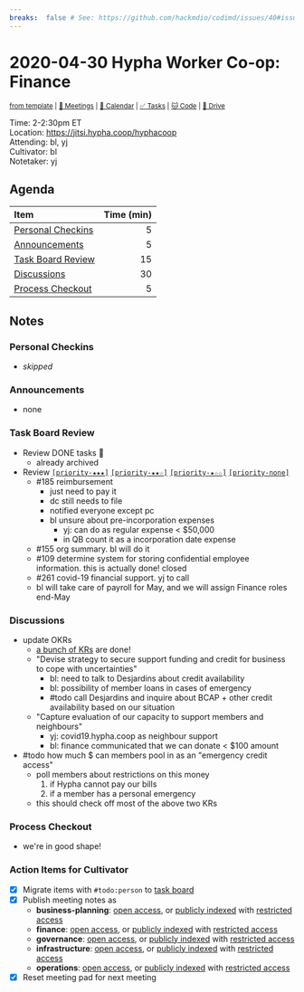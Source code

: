 ```yaml
---
breaks:  false # See: https://github.com/hackmdio/codimd/issues/40#issuecomment-172927690
---
```

# 2020-04-30 Hypha Worker Co-op: Finance

<sup>[from template][template] | [:notebook: Meetings][meetings] | [:date: Calendar][calendar] | [:white_check_mark: Tasks][tasks] | [:cat: Code][gh] | [:open_file_folder: Drive][drive]</sup>

Time:       2-2:30pm ET  
Location:   https://jitsi.hypha.coop/hyphacoop  
Attending:  bl, yj  
Cultivator: bl  
Notetaker:  yj

## Agenda

| Item                                            | Time (min) |
|:------------------------------------------------|-----------:|
| [Personal Checkins](#Personal-Checkins)         |          5 |
| [Announcements](#Announcements)                 |          5 |
| [Task Board Review](#Task-Board-Review)         |         15 |
| [Discussions](#Discussions)                     |         30 |
| [Process Checkout](#Process-Checkout)           |          5 |

## Notes

### Personal Checkins

- _skipped_

### Announcements

- none

### Task Board Review

- Review DONE tasks :tada:
    - already archived
- Review [`[priority-★★★]`][l-pri-hi] [`[priority-★★☆]`][l-pri-md] [`[priority-★☆☆]`][l-pri-lo] [`[priority-none]`][l-pri-none]
	- #185 reimbursement
	    - just need to pay it
	    - dc still needs to file
	    - notified everyone except pc
	    - bl unsure about pre-incorporation expenses
	        - yj: can do as regular expense < $50,000
            - in QB count it as a incorporation date expense
    - #155 org summary. bl will do it
    - #109 determine system for storing confidential employee information. this is actually done! closed
    - #261 covid-19 financial support. yj to call
    - bl will take care of payroll for May, and we will assign Finance roles end-May

### Discussions

- update OKRs
    - [a bunch of KRs](https://docs.google.com/spreadsheets/d/1hMFS3IhzZOFQA-yjt7lFcoVO0Ry6erFEH7D1NswvDtA/edit#gid=777136342) are done!
    - "Devise strategy to secure support funding and credit for business to cope with uncertainties"
        - bl: need to talk to Desjardins about credit availability
        - bl: possibility of member loans in cases of emergency
        - #todo call Desjardins and inquire about BCAP + other credit availability based on our situation
    - "Capture evaluation of our capacity to support members and neighbours"
        - yj: covid19.hypha.coop as neighbour support
        - bl: finance communicated that we can donate < $100 amount
- #todo how much $ can members pool in as an "emergency credit access"
    - poll members about restrictions on this money
        1. if Hypha cannot pay our bills
        2. if a member has a personal emergency
    - this should check off most of the above two KRs

### Process Checkout

- we're in good shape!


### Action Items for Cultivator

- [x] Migrate items with `#todo:person` to [task board][tasks]
- [x] Publish meeting notes as
	- **business-planning**: [open access][biz-public], or [publicly indexed][biz-index] with [restricted access][biz-private]
	- **finance**: [open access][fin-public], or [publicly indexed][fin-index] with [restricted access][fin-private]
	- **governance**: [open access][gov-public], or [publicly indexed][gov-index] with [restricted access][gov-private]
	- **infrastructure**: [open access][inf-public], or [publicly indexed][inf-index] with [restricted access][inf-private]
	- **operations**: [open access][ops-public], or [publicly indexed][ops-index] with [restricted access][ops-private]
- [x] Reset meeting pad for next meeting

<!-- Links: Important -->
[template]: https://link.hypha.coop/wg-template
[meetings]: https://link.hypha.coop/meetings
[calendar]: https://link.hypha.coop/calendar
[tasks]:    https://link.hypha.coop/tasks
[gh]:       https://link.hypha.coop/gh
[drive]:    https://link.hypha.coop/drive

<!-- Links: Labels -->
[l-pri-hi]: https://github.com/orgs/hyphacoop/projects/2?card_filter_query=label:[priority-★★★]
[l-pri-md]: https://github.com/orgs/hyphacoop/projects/2?card_filter_query=label:[priority-★★☆]
[l-pri-lo]: https://github.com/orgs/hyphacoop/projects/2?card_filter_query=label:[priority-★☆☆]
[l-pri-none]: https://github.com/orgs/hyphacoop/projects/2?card_filter_query=-label:[priority-★☆☆]+-label:[priority-★★☆]+-label:[priority-★★★]
[l-biz]: https://github.com/orgs/hyphacoop/projects/2?card_filter_query=label:"wg:business-planning"
[l-fin]: https://github.com/orgs/hyphacoop/projects/2?card_filter_query=label:"wg:finance"
[l-gov]: https://github.com/orgs/hyphacoop/projects/2?card_filter_query=label:"wg:governance
[l-inf]: https://github.com/orgs/hyphacoop/projects/2?card_filter_query=label:"wg:infrastructure"
[l-ops]: https://github.com/orgs/hyphacoop/projects/2?card_filter_query=label:"wg:operations"
[l-none]: https://github.com/orgs/hyphacoop/projects/2?card_filter_query=-label:wg:operations+-label:wg:infrastructure+-label:wg:finance+-label:wg:governance+-label:wg:business-planning

<!-- Links: Archive -->
[biz-public]:   https://github.com/hyphacoop/organizing/new/master?filename=_posts/meeting-notes/2020-MM-DD-business-planning.md
[biz-index]:    https://github.com/hyphacoop/organizing/new/master?filename=_posts/private/meeting-notes/2020-MM-DD-business-planning.md&value=Empty%20file%20for%20public%20indexing%20of%20access-restricted%20file.
[biz-private]:  https://github.com/hyphacoop/organizing-private/new/master?filename=meeting-notes/2020-MM-DD-business-planning.md
[fin-public]:   https://github.com/hyphacoop/organizing/new/master?filename=_posts/meeting-notes/2020-MM-DD-finance.md
[fin-index]:    https://github.com/hyphacoop/organizing/new/master?filename=_posts/private/meeting-notes/2020-MM-DD-finance.md&value=Empty%20file%20for%20public%20indexing%20of%20access-restricted%20file.
[fin-private]:  https://github.com/hyphacoop/organizing-private/new/master?filename=meeting-notes/2020-MM-DD-finance.md
[gov-public]:   https://github.com/hyphacoop/organizing/new/master?filename=_posts/meeting-notes/2020-MM-DD-governance.md
[gov-index]:    https://github.com/hyphacoop/organizing/new/master?filename=_posts/private/meeting-notes/2020-MM-DD-governance.md&value=Empty%20file%20for%20public%20indexing%20of%20access-restricted%20file.
[gov-private]:  https://github.com/hyphacoop/organizing-private/new/master?filename=meeting-notes/2020-MM-DD-governance.md
[inf-public]:   https://github.com/hyphacoop/organizing/new/master?filename=_posts/meeting-notes/2020-MM-DD-infrastructure.md
[inf-index]:    https://github.com/hyphacoop/organizing/new/master?filename=_posts/private/meeting-notes/2020-MM-DD-infrastructure.md&value=Empty%20file%20for%20public%20indexing%20of%20access-restricted%20file.
[inf-private]:  https://github.com/hyphacoop/organizing-private/new/master?filename=meeting-notes/2020-MM-DD-infrastructure.md
[ops-public]:   https://github.com/hyphacoop/organizing/new/master?filename=_posts/meeting-notes/2020-MM-DD-operations.md
[ops-index]:    https://github.com/hyphacoop/organizing/new/master?filename=_posts/private/meeting-notes/2020-MM-DD-operations.md&value=Empty%20file%20for%20public%20indexing%20of%20access-restricted%20file.
[ops-private]:  https://github.com/hyphacoop/organizing-private/new/master?filename=meeting-notes/2020-MM-DD-operations.md
